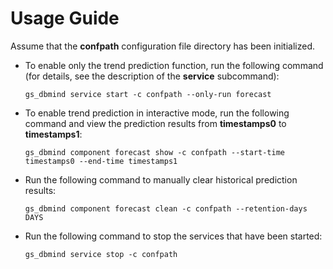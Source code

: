 # Usage Guide<a name="EN-US_TOPIC_0000001195751184"></a>

Assume that the  **confpath**  configuration file directory has been initialized.

-   To enable only the trend prediction function, run the following command \(for details, see the description of the  **service**  subcommand\):

    ```
    gs_dbmind service start -c confpath --only-run forecast
    ```

-   To enable trend prediction in interactive mode, run the following command and view the prediction results from  **timestamps0**  to  **timestamps1**:

    ```
    gs_dbmind component forecast show -c confpath --start-time timestamps0 --end-time timestamps1
    ```

-   Run the following command to manually clear historical prediction results:

    ```
    gs_dbmind component forecast clean -c confpath --retention-days DAYS
    ```

-   Run the following command to stop the services that have been started:

    ```
    gs_dbmind service stop -c confpath
    ```


